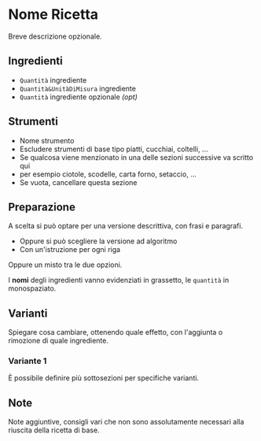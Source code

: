 # Nome Ricetta

Breve descrizione opzionale.

## Ingredienti

- `Quantità` ingrediente
- `Quantità&UnitàDiMisura` ingrediente
- `Quantità` ingrediente opzionale _(opt)_

## Strumenti

- Nome strumento
- Escludere strumenti di base tipo piatti, cucchiai, coltelli, ...
- Se qualcosa viene menzionato in una delle sezioni successive va scritto qui
- per esempio ciotole, scodelle, carta forno, setaccio, ...
- Se vuota, cancellare questa sezione

## Preparazione

A scelta si può optare per una versione descrittiva, con frasi e paragrafi.

- Oppure si può scegliere la versione ad algoritmo
- Con un'istruzione per ogni riga

Oppure un misto tra le due opzioni.

I **nomi** degli ingredienti vanno evidenziati in grassetto, le `quantità` in monospaziato.

## Varianti

Spiegare cosa cambiare, ottenendo quale effetto, con l'aggiunta o rimozione di quale ingrediente.

### Variante 1

È possibile definire più sottosezioni per specifiche varianti.

## Note

Note aggiuntive, consigli vari che non sono assolutamente necessari alla riuscita della ricetta di base.
